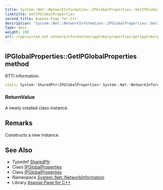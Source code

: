 ```yaml
---
title: System::Net::NetworkInformation::IPGlobalProperties::GetIPGlobalProperties method
linktitle: GetIPGlobalProperties
second_title: Aspose.Page for C++
description: 'System::Net::NetworkInformation::IPGlobalProperties::GetIPGlobalProperties method. RTTI information in C++.'
type: docs
weight: 100
url: /cpp/system.net.networkinformation/ipglobalproperties/getipglobalproperties/
---
```

## IPGlobalProperties::GetIPGlobalProperties method


RTTI information.

```cpp
static System::SharedPtr<IPGlobalProperties> System::Net::NetworkInformation::IPGlobalProperties::GetIPGlobalProperties()
```


### ReturnValue

A newly created class instance.
## Remarks


Constructs a new instance. 
## See Also

* Typedef [SharedPtr](../../../system/sharedptr/)
* Class [IPGlobalProperties](../)
* Class [IPGlobalProperties](../)
* Namespace [System::Net::NetworkInformation](../../)
* Library [Aspose.Page for C++](../../../)
